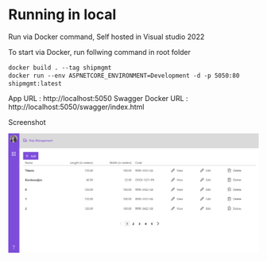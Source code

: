 # Running in local
Run via Docker command, Self hosted in Visual studio 2022 <br />

To start via Docker, run follwing command in root folder <br />
```
docker build . --tag shipmgmt
docker run --env ASPNETCORE_ENVIRONMENT=Development -d -p 5050:80 shipmgmt:latest 
```
App URL : http://localhost:5050
Swagger Docker URL : http://localhost:5050/swagger/index.html   

Screenshot

![name-of-you-image](https://github.com/pandurd/shipmanagement/blob/2f9a72c64022b0fda745ca048ef34745d3d3d60c/Screenshot.png)

